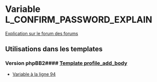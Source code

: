 # Variable L_CONFIRM_PASSWORD_EXPLAIN
[Explication sur le forum des forums](http://forum.forumactif.com/t294113-listing-des-variables#L_CONFIRM_PASSWORD_EXPLAIN)
## Utilisations dans les templates
### Version phpBB2#### [Template profile_add_body](subsilver/profile_add_body.md)
* [Variable à la ligne 94](../subsilver/profile_add_body.tpl#L94)